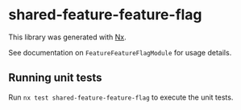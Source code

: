 # shared-feature-feature-flag

This library was generated with [Nx](https://nx.dev).

See documentation on `FeatureFeatureFlagModule` for usage details.

## Running unit tests

Run `nx test shared-feature-feature-flag` to execute the unit tests.
